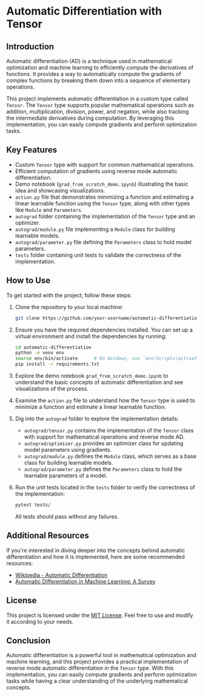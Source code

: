 # Automatic Differentiation with Tensor

## Introduction

Automatic differentiation (AD) is a technique used in mathematical optimization and machine learning to efficiently compute the derivatives of functions. It provides a way to automatically compute the gradients of complex functions by breaking them down into a sequence of elementary operations.

This project implements automatic differentiation in a custom type called `Tensor`. The `Tensor` type supports popular mathematical operations such as addition, multiplication, division, power, and negation, while also tracking the intermediate derivatives during computation. By leveraging this implementation, you can easily compute gradients and perform optimization tasks.

## Key Features

- Custom `Tensor` type with support for common mathematical operations.
- Efficient computation of gradients using reverse mode automatic differentiation.
- Demo notebook (`grad_from_scratch_demo.ipynb`) illustrating the basic idea and showcasing visualizations.
- `action.py` file that demonstrates minimizing a function and estimating a linear learnable function using the `Tensor` type, along with other types like `Module` and `Parameters`.
- `autograd` folder containing the implementation of the `Tensor` type and an optimizer.
- `autograd/module.py` file implementing a `Module` class for building learnable models.
- `autograd/parameter.py` file defining the `Parameters` class to hold model parameters.
- `tests` folder containing unit tests to validate the correctness of the implementation.

## How to Use

To get started with the project, follow these steps:

1. Clone the repository to your local machine:

   ```bash
   git clone https://github.com/your-username/automatic-differentiation.git
   ```

2. Ensure you have the required dependencies installed. You can set up a virtual environment and install the dependencies by running:

   ```bash
   cd automatic-differentiation
   python -m venv env
   source env/bin/activate      # On Windows, use `env\Scripts\activate`
   pip install -r requirements.txt
   ```

3. Explore the demo notebook `grad_from_scratch_demo.ipynb` to understand the basic concepts of automatic differentiation and see visualizations of the process.

4. Examine the `action.py` file to understand how the `Tensor` type is used to minimize a function and estimate a linear learnable function.

5. Dig into the `autograd` folder to explore the implementation details:

   - `autograd/tensor.py` contains the implementation of the `Tensor` class with support for mathematical operations and reverse mode AD.
   - `autograd/optimizer.py` provides an optimizer class for updating model parameters using gradients.
   - `autograd/module.py` defines the `Module` class, which serves as a base class for building learnable models.
   - `autograd/parameter.py` defines the `Parameters` class to hold the learnable parameters of a model.

6. Run the unit tests located in the `tests` folder to verify the correctness of the implementation:

   ```bash
   pytest tests/
   ```

   All tests should pass without any failures.

## Additional Resources

If you're interested in diving deeper into the concepts behind automatic differentiation and how it is implemented, here are some recommended resources:

- [Wikipedia - Automatic Differentiation](https://en.wikipedia.org/wiki/Automatic_differentiation)
- [Automatic Differentiation in Machine Learning: A Survey](https://arxiv.org/abs/1502.05767)

## License

This project is licensed under the [MIT License](https://github.com/your-username/automatic-differentiation/blob/main/LICENSE). Feel free to use and modify it according to your needs.

## Conclusion

Automatic differentiation is a powerful tool in mathematical optimization and machine learning, and this project provides a practical implementation of reverse mode automatic differentiation in the `Tensor` type. With this implementation, you can easily compute gradients and perform optimization tasks while having a clear understanding of the underlying mathematical concepts.

